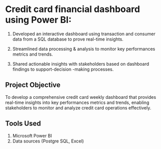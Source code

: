 
# Credit card financial dashboard using Power BI:

1. Developed an interactive dashboard using transaction and consumer data from a SQL database to prove real-time insights.

2. Streamlined data processing & analysis to monitor key performances metrics and trends.

3. Shared actionable insights with stakeholders based on dashboard findings to support-decision -making processes.



## Project Objective
To develop a comprehensive credit card weekly dashboard that provides real-time insights into key performances metrics and trends, enabling stakeholders to monitor and analyze credit card operations effectively.
## Tools Used
1. Microsoft Power BI
2. Data sources (Postgre SQL, Excel)
